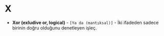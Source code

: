 # **X**

* **Xor (exludive or, logical)** - `[Ya da (mantıksal)]` - İki ifadeden sadece birinin doğru olduğunu denetleyen işleç.
